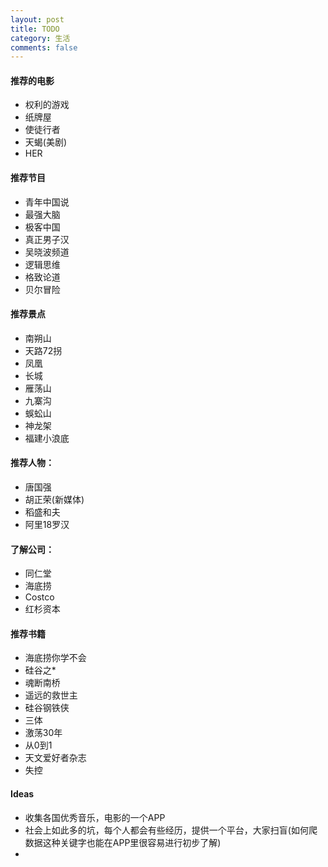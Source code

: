 ```yaml
---
layout: post
title: TODO
category: 生活
comments: false
---
```

 
   
#### 推荐的电影

* 权利的游戏
* 纸牌屋
* 使徒行者
* 天蝎(美剧)
* HER
 
#### 推荐节目
* 青年中国说
* 最强大脑
* 极客中国
* 真正男子汉
* 吴晓波频道
* 逻辑思维
* 格致论道
* 贝尔冒险

#### 推荐景点
* 南朔山
* 天路72拐
* 凤凰
* 长城
* 雁荡山
* 九寨沟
* 蜈蚣山
* 神龙架
* 福建小浪底

#### 推荐人物：
* 唐国强
* 胡正荣(新媒体)
* 稻盛和夫
* 阿里18罗汉

#### 了解公司：
* 同仁堂
* 海底捞
* Costco
* 红杉资本

#### 推荐书籍
* 海底捞你学不会
* 硅谷之*
* 魂断南桥
* 遥远的救世主
* 硅谷钢铁侠
* 三体
* 激荡30年
* 从0到1
* 天文爱好者杂志
* 失控

#### Ideas

* 收集各国优秀音乐，电影的一个APP
* 社会上如此多的坑，每个人都会有些经历，提供一个平台，大家扫盲(如何爬数据这种关键字也能在APP里很容易进行初步了解)
* 
